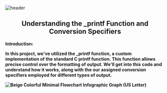   ![header](https://capsule-render.vercel.app/api?height=400&text=Our%20Printf%20project&desc=by%20Jordan%20Arguelles%20and%20Ivonne%20Lopez)

<h2 align="center">Understanding the _printf Function and Conversion Specifiers<b></h2>

  Introduction:
  
In this project, we've utilized the _printf function, a custom implementation of the standard C printf function. This function allows precise control over the formatting of output. We'll get into this code and understand how it works, along with the our assigned conversion specifiers employed for different types of output.























![Beige Colorful Minimal Flowchart Infographic Graph (US Letter)](https://github.com/Jordyleigha/holbertonschool-printf/assets/144151209/1d543179-1efb-4194-98ac-8dfef75dc4c4)
